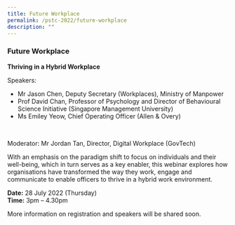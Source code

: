 ```yaml
---
title: Future Workplace
permalink: /pstc-2022/future-workplace
description: ""
---
```

### Future Workplace 
<b>Thriving in a Hybrid Workplace</b><br>

Speakers:<br>
* Mr Jason Chen, Deputy Secretary (Workplaces), Ministry of Manpower 
* Prof David Chan, Professor of Psychology and Director of Behavioural Science Initiative (Singapore Management University)    
* Ms Emiley Yeow, Chief Operating Officer (Allen & Overy)
<br>

Moderator: Mr Jordan Tan, Director, Digital Workplace (GovTech)<br>

With an emphasis on the paradigm shift to focus on individuals and their well-being, which in turn serves as a key enabler, this webinar explores how organisations have transformed the way they work, engage and communicate to enable officers to thrive in a hybrid work environment.  

<b>Date:</b> 28 July 2022 (Thursday)<br>
<b>Time:</b> 3pm – 4.30pm <br>

More information on registration and speakers will be shared soon.